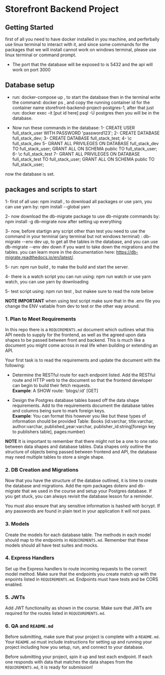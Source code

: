 # Storefront Backend Project

## Getting Started

first of all you need to have docker installed in you machine, and perferbally use linux terminal to interact with it, and since some commands for the packages that we will install cannot work on windows terminal, please use linux terminal or command prompt.

- The port that the database will be exposed to is 5432 and the api will work on port 3000

## Database setup

- run: docker-compose up , to start the database then in the terminal write the command: docker ps , and copy the running container id for the container name storefront-backend-project-postgres-1, after that just run: docker exec -it [put id here] psql -U postgres then you will be in the database.

- Now run these commands in the database:
1- CREATE USER full_stack_user WITH PASSWORD 'password123';
2- CREATE DATABASE full_stack_dev;
3- CREATE DATABASE full_stack_test;
4- \c full_stack_dev
5- GRANT ALL PRIVILEGES ON DATABASE full_stack_dev TO full_stack_user;
   GRANT ALL ON SCHEMA public TO full_stack_user;
6- \c full_stack_test
7- GRANT ALL PRIVILEGES ON DATABASE full_stack_test TO full_stack_user;
   GRANT ALL ON SCHEMA public TO full_stack_user;

now the database is set.
## packages and scripts to start 

1- first of all use: npm install , to download all packages or use yarn, you can use yarn by:
npm install --global yarn

2- now download the db-migrate package to use db-migrate commands by: npm install -g db-migrate
now after setting up everything

3- now, before startign any script other than test you need to use the command in your terminal (any terminal but not windows terminal) : db-migrate --env dev up, to get all the tables in the database, 
and you can use db-migrate --env dev down if you want to take down the migrations and the tables.
you can learn more in the documentation here: https://db-migrate.readthedocs.io/en/latest/.

5- run: npm run build , to make the build and start the server.

4- there is a watch script you can run using: npm run watch or use yarn watch, you can use yarn by downloading 

5- test script using: npm run test , but makee sure to read the note below


**NOTE IMPORTANT**
when using test script make sure that in the .env file you change the ENV vatiable from dev to test or the other way around.

### 1. Plan to Meet Requirements

In this repo there is a `REQUIREMENTS.md` document which outlines what this API needs to supply for the frontend, as well as the agreed upon data shapes to be passed between front and backend. This is much like a document you might come across in real life when building or extending an API. 

Your first task is to read the requirements and update the document with the following:
- Determine the RESTful route for each endpoint listed. Add the RESTful route and HTTP verb to the document so that the frontend developer can begin to build their fetch requests.    
**Example**: A SHOW route: 'blogs/:id' [GET] 

- Design the Postgres database tables based off the data shape requirements. Add to the requirements document the database tables and columns being sure to mark foreign keys.   
**Example**: You can format this however you like but these types of information should be provided
Table: Books (id:varchar, title:varchar, author:varchar, published_year:varchar, publisher_id:string[foreign key to publishers table], pages:number)

**NOTE** It is important to remember that there might not be a one to one ratio between data shapes and database tables. Data shapes only outline the structure of objects being passed between frontend and API, the database may need multiple tables to store a single shape. 

### 2.  DB Creation and Migrations

Now that you have the structure of the databse outlined, it is time to create the database and migrations. Add the npm packages dotenv and db-migrate that we used in the course and setup your Postgres database. If you get stuck, you can always revisit the database lesson for a reminder. 

You must also ensure that any sensitive information is hashed with bcrypt. If any passwords are found in plain text in your application it will not pass.

### 3. Models

Create the models for each database table. The methods in each model should map to the endpoints in `REQUIREMENTS.md`. Remember that these models should all have test suites and mocks.

### 4. Express Handlers

Set up the Express handlers to route incoming requests to the correct model method. Make sure that the endpoints you create match up with the enpoints listed in `REQUIREMENTS.md`. Endpoints must have tests and be CORS enabled. 

### 5. JWTs

Add JWT functionality as shown in the course. Make sure that JWTs are required for the routes listed in `REQUIUREMENTS.md`.

### 6. QA and `README.md`

Before submitting, make sure that your project is complete with a `README.md`. Your `README.md` must include instructions for setting up and running your project including how you setup, run, and connect to your database. 

Before submitting your project, spin it up and test each endpoint. If each one responds with data that matches the data shapes from the `REQUIREMENTS.md`, it is ready for submission!
